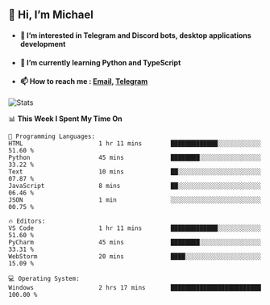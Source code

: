 ## 👋 Hi, I’m Michael
- #### 👀 I’m interested in Telegram and Discord bots, desktop applications development
- #### 🌱 I’m currently learning Python and TypeScript
- #### 📫 How to reach me : [Email](mailto:misha@kurapov.ru), [Telegram](https://t.me/mkurapov)

![Stats](https://github-readme-stats.vercel.app/api?username=krpff&show_icons=true&theme=github_dark&hide_border=true&hide=issues&count_private=true&layout=compact)


<!--START_SECTION:waka-->
📊 **This Week I Spent My Time On** 

```text
💬 Programming Languages: 
HTML                     1 hr 11 mins        █████████████░░░░░░░░░░░░   51.60 % 
Python                   45 mins             ████████░░░░░░░░░░░░░░░░░   33.22 % 
Text                     10 mins             ██░░░░░░░░░░░░░░░░░░░░░░░   07.87 % 
JavaScript               8 mins              ██░░░░░░░░░░░░░░░░░░░░░░░   06.46 % 
JSON                     1 min               ░░░░░░░░░░░░░░░░░░░░░░░░░   00.75 % 

🔥 Editors: 
VS Code                  1 hr 11 mins        █████████████░░░░░░░░░░░░   51.60 % 
PyCharm                  45 mins             ████████░░░░░░░░░░░░░░░░░   33.31 % 
WebStorm                 20 mins             ████░░░░░░░░░░░░░░░░░░░░░   15.09 % 

💻 Operating System: 
Windows                  2 hrs 17 mins       █████████████████████████   100.00 % 
```


<!--END_SECTION:waka-->
